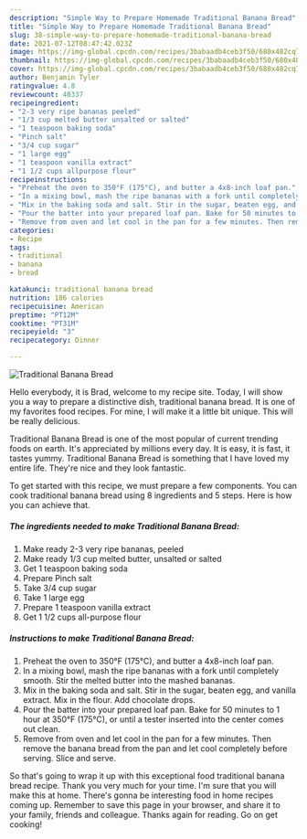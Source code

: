 ```yaml
---
description: "Simple Way to Prepare Homemade Traditional Banana Bread"
title: "Simple Way to Prepare Homemade Traditional Banana Bread"
slug: 38-simple-way-to-prepare-homemade-traditional-banana-bread
date: 2021-07-12T08:47:42.023Z
image: https://img-global.cpcdn.com/recipes/3babaadb4ceb3f50/680x482cq70/traditional-banana-bread-recipe-main-photo.jpg
thumbnail: https://img-global.cpcdn.com/recipes/3babaadb4ceb3f50/680x482cq70/traditional-banana-bread-recipe-main-photo.jpg
cover: https://img-global.cpcdn.com/recipes/3babaadb4ceb3f50/680x482cq70/traditional-banana-bread-recipe-main-photo.jpg
author: Benjamin Tyler
ratingvalue: 4.8
reviewcount: 40337
recipeingredient:
- "2-3 very ripe bananas peeled"
- "1/3 cup melted butter unsalted or salted"
- "1 teaspoon baking soda"
- "Pinch salt"
- "3/4 cup sugar"
- "1 large egg"
- "1 teaspoon vanilla extract"
- "1 1/2 cups allpurpose flour"
recipeinstructions:
- "Preheat the oven to 350°F (175°C), and butter a 4x8-inch loaf pan."
- "In a mixing bowl, mash the ripe bananas with a fork until completely smooth. Stir the melted butter into the mashed bananas."
- "Mix in the baking soda and salt. Stir in the sugar, beaten egg, and vanilla extract. Mix in the flour. Add chocolate drops."
- "Pour the batter into your prepared loaf pan. Bake for 50 minutes to 1 hour at 350°F (175°C), or until a tester inserted into the center comes out clean."
- "Remove from oven and let cool in the pan for a few minutes. Then remove the banana bread from the pan and let cool completely before serving. Slice and serve."
categories:
- Recipe
tags:
- traditional
- banana
- bread

katakunci: traditional banana bread 
nutrition: 186 calories
recipecuisine: American
preptime: "PT12M"
cooktime: "PT31M"
recipeyield: "3"
recipecategory: Dinner

---
```



![Traditional Banana Bread](https://img-global.cpcdn.com/recipes/3babaadb4ceb3f50/680x482cq70/traditional-banana-bread-recipe-main-photo.jpg)

Hello everybody, it is Brad, welcome to my recipe site. Today, I will show you a way to prepare a distinctive dish, traditional banana bread. It is one of my favorites food recipes. For mine, I will make it a little bit unique. This will be really delicious.



Traditional Banana Bread is one of the most popular of current trending foods on earth. It's appreciated by millions every day. It is easy, it is fast, it tastes yummy. Traditional Banana Bread is something that I have loved my entire life. They're nice and they look fantastic.


To get started with this recipe, we must prepare a few components. You can cook traditional banana bread using 8 ingredients and 5 steps. Here is how you can achieve that.

<!--inarticleads1-->

##### The ingredients needed to make Traditional Banana Bread:

1. Make ready 2-3 very ripe bananas, peeled
1. Make ready 1/3 cup melted butter, unsalted or salted
1. Get 1 teaspoon baking soda
1. Prepare Pinch salt
1. Take 3/4 cup sugar
1. Take 1 large egg
1. Prepare 1 teaspoon vanilla extract
1. Get 1 1/2 cups all-purpose flour




<!--inarticleads2-->

##### Instructions to make Traditional Banana Bread:

1. Preheat the oven to 350°F (175°C), and butter a 4x8-inch loaf pan.
1. In a mixing bowl, mash the ripe bananas with a fork until completely smooth. Stir the melted butter into the mashed bananas.
1. Mix in the baking soda and salt. Stir in the sugar, beaten egg, and vanilla extract. Mix in the flour. Add chocolate drops.
1. Pour the batter into your prepared loaf pan. Bake for 50 minutes to 1 hour at 350°F (175°C), or until a tester inserted into the center comes out clean.
1. Remove from oven and let cool in the pan for a few minutes. Then remove the banana bread from the pan and let cool completely before serving. Slice and serve.




So that's going to wrap it up with this exceptional food traditional banana bread recipe. Thank you very much for your time. I'm sure that you will make this at home. There's gonna be interesting food in home recipes coming up. Remember to save this page in your browser, and share it to your family, friends and colleague. Thanks again for reading. Go on get cooking!
